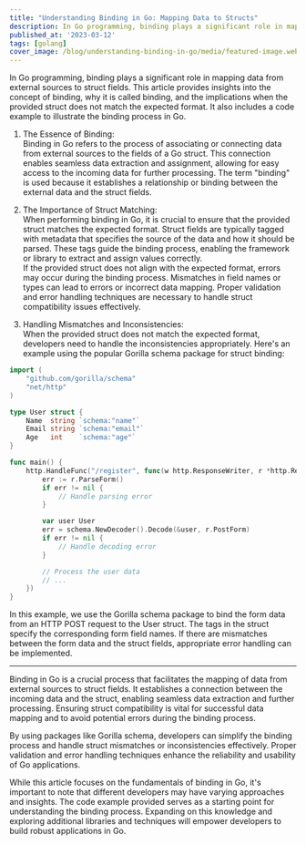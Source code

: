 ```yaml
---
title: "Understanding Binding in Go: Mapping Data to Structs"
description: In Go programming, binding plays a significant role in mapping data from external sources to struct fields
published_at: '2023-03-12'
tags: [golang]
cover_image: /blog/understanding-binding-in-go/media/featured-image.webp
---
```


In Go programming, binding plays a significant role in mapping data from external sources to struct fields. This article provides insights into the concept of binding, why it is called binding, and the implications when the provided struct does not match the expected format. It also includes a code example to illustrate the binding process in Go.

1. The Essence of Binding:<br />
Binding in Go refers to the process of associating or connecting data from external sources to the fields of a Go struct. This connection enables seamless data extraction and assignment, allowing for easy access to the incoming data for further processing. The term "binding" is used because it establishes a relationship or binding between the external data and the struct fields.

2. The Importance of Struct Matching:<br />
When performing binding in Go, it is crucial to ensure that the provided struct matches the expected format. Struct fields are typically tagged with metadata that specifies the source of the data and how it should be parsed. These tags guide the binding process, enabling the framework or library to extract and assign values correctly.<br />
If the provided struct does not align with the expected format, errors may occur during the binding process. Mismatches in field names or types can lead to errors or incorrect data mapping. Proper validation and error handling techniques are necessary to handle struct compatibility issues effectively.

3. Handling Mismatches and Inconsistencies:<br />
When the provided struct does not match the expected format, developers need to handle the inconsistencies appropriately. Here's an example using the popular Gorilla schema package for struct binding:
```go
import (
	"github.com/gorilla/schema"
	"net/http"
)

type User struct {
	Name  string `schema:"name"`
	Email string `schema:"email"`
	Age   int    `schema:"age"`
}

func main() {
	http.HandleFunc("/register", func(w http.ResponseWriter, r *http.Request) {
		err := r.ParseForm()
		if err != nil {
			// Handle parsing error
		}

		var user User
		err = schema.NewDecoder().Decode(&user, r.PostForm)
		if err != nil {
			// Handle decoding error
		}

		// Process the user data
		// ...
	})
}
```
In this example, we use the Gorilla schema package to bind the form data from an HTTP POST request to the User struct. The tags in the struct specify the corresponding form field names. If there are mismatches between the form data and the struct fields, appropriate error handling can be implemented.

---

Binding in Go is a crucial process that facilitates the mapping of data from external sources to struct fields. It establishes a connection between the incoming data and the struct, enabling seamless data extraction and further processing. Ensuring struct compatibility is vital for successful data mapping and to avoid potential errors during the binding process.

By using packages like Gorilla schema, developers can simplify the binding process and handle struct mismatches or inconsistencies effectively. Proper validation and error handling techniques enhance the reliability and usability of Go applications.

While this article focuses on the fundamentals of binding in Go, it's important to note that different developers may have varying approaches and insights. The code example provided serves as a starting point for understanding the binding process. Expanding on this knowledge and exploring additional libraries and techniques will empower developers to build robust applications in Go.
